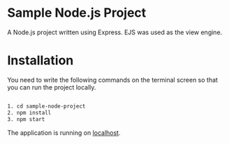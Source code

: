 # Sample Node.js Project

A Node.js project written using Express. EJS was used as the view engine.

# Installation

You need to write the following commands on the terminal screen so that you can run the project locally.

```sh

1. cd sample-node-project
2. npm install
3. npm start
```

The application is running on [localhost](http://localhost:3000).
